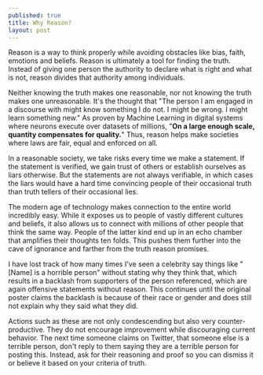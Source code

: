 ```yaml
---
published: true
title: Why Reason?
layout: post
---
```

Reason is a way to think properly while avoiding obstacles like bias, faith, emotions and beliefs. Reason is ultimately a tool for finding the truth. Instead of giving one person the authority to declare what is right and what is not, reason divides that authority among individuals.

Neither knowing the truth makes one reasonable, nor not knowing the truth makes one unreasonable. It's the thought that "The person I am engaged in a discourse with might know something I do not. I might be wrong. I might learn something new." As proven by Machine Learning in digital systems where neurons execute over datasets of millions, "<b>On a large enough scale, quantity compensates for quality.</b>" Thus, reason helps make societies where laws are fair, equal and enforced on all.

In a reasonable society, we take risks every time we make a statement. If the statement is verified, we gain trust of others or establish ourselves as liars otherwise. But the statements are not always verifiable, in which cases the liars would have a hard time convincing people of their occasional truth than truth tellers of their occasional lies.

The modern age of technology makes connection to the entire world incredibly easy. While it exposes us to people of vastly different cultures and beliefs, it also allows us to connect with millions of other people that think the same way. People of the latter kind end up in an echo chamber that amplifies their thoughts ten folds. This pushes them further into the cave of ignorance and farther from the truth reason promises.

I have lost track of how many times I've seen a celebrity say things like "[Name] is a horrible person" without stating why they think that, which results in a backlash from supporters of the person referenced, which are again offensive statements without reason. This continues until the original poster claims the backlash is because of their race or gender and does still not explain why they said what they did.

Actions such as these are not only condescending but also very counter-productive. They do not encourage improvement while discouraging current behavior. The next time someone claims on Twitter, that someone else is a terrible person, don't reply to them saying they are a terrible person for posting this. Instead, ask for their reasoning and proof so you can dismiss it or believe it based on your criteria of truth.
